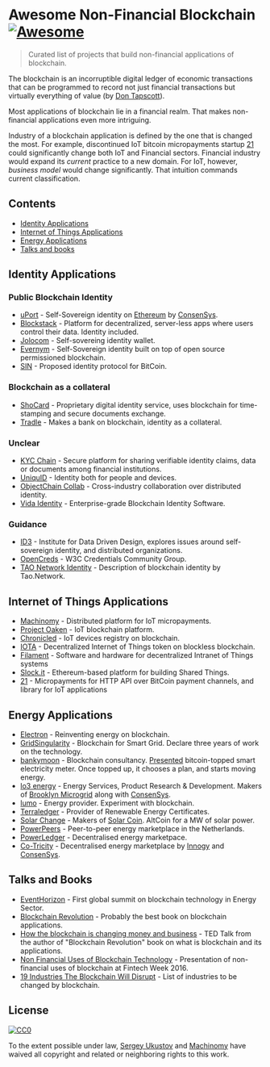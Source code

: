 # Awesome Non-Financial Blockchain [![Awesome](https://cdn.rawgit.com/sindresorhus/awesome/d7305f38d29fed78fa85652e3a63e154dd8e8829/media/badge.svg)](https://github.com/sindresorhus/awesome)

> Curated list of projects that build non-financial applications of blockchain.

The blockchain is an incorruptible digital ledger of economic transactions that can be programmed to record not just financial transactions but virtually everything of value (by [Don Tapscott](https://www.linkedin.com/pulse/whats-next-generation-internet-surprise-its-all-don-tapscott)).

Most applications of blockchain lie in a financial realm. That makes non-financial applications even more intriguing.

Industry of a blockchain application is defined by the one that is changed the most. For example, discontinued IoT bitcoin micropayments startup [21](https://21.co) could significantly change both IoT and Financial sectors. Financial industry would expand its _current_ practice to a new domain. For IoT, however, _business model_ would change significantly. That intuition commands current classification.

## Contents

- [Identity Applications](#identity-applications)
- [Internet of Things Applications](#internet-of-things-applications)
- [Energy Applications](#energy-applications)
- [Talks and books](#talks-and-books)

## Identity Applications

### Public Blockchain Identity
- [uPort](https://www.uport.me) - Self-Sovereign identity on [Ethereum](https://ethereum.org) by [ConsenSys](https://consensys.net).
- [Blockstack](https://blockstack.org) - Platform for decentralized, server-less apps where users control their data. Identity included.
- [Jolocom](https://jolocom.com) - Self-sovereing identity wallet.
- [Evernym](http://www.evernym.com) - Self-Sovereign identity built on top of open source permissioned blockchain.
- [SIN](https://en.bitcoin.it/wiki/Identity_protocol_v1) - Proposed identity protocol for BitCoin.

### Blockchain as a collateral
- [ShoCard](https://shocard.com) - Proprietary digital identity service, uses blockchain for time-stamping and secure documents exchange.
- [Tradle](https://tradle.io/) - Makes a bank on blockchain, identity as a collateral.

### Unclear
- [KYC Chain](http://kyc-chain.com) - Secure platform for sharing verifiable identity claims, data or documents among financial institutions.
- [UniquID](http://uniquid.com) - Identity both for people and devices.
- [ObjectChain Collab](http://www.objectchain-collab.com) - Cross-industry collaboration over distributed identity.
- [Vida Identity](https://vidaidentity.com) - Enterprise-grade Blockchain Identity Software.

### Guidance
- [ID3](https://idcubed.org) - Institute for Data Driven Design, explores issues around self-sovereign identity, and distributed organizations.
- [OpenCreds](http://opencreds.org) - W3C Credentials Community Group.
- [TAO Network Identity](http://tao.network/portfolio-item/the-identity-system/) - Description of blockchain identity by Tao.Network.


## Internet of Things Applications
- [Machinomy](http://machinomy.com) - Distributed platform for IoT micropayments.
- [Project Oaken](https://www.projectoaken.com) - IoT blockchain platform.
- [Chronicled](http://www.chronicled.com) - IoT devices registry on blockchain.
- [IOTA](http://www.iotatoken.com) - Decentralized Internet of Things token on blockless blockchain.
- [Filament](http://filament.com) - Software and hardware for decentralized Intranet of Things systems
- [Slock.it](https://slock.it) - Ethereum-based platform for building Shared Things.
- [21](https://21.co) - Micropayments for HTTP API over BitCoin payment channels, and library for IoT applications


## Energy Applications

- [Electron](http://www.electron.org.uk/) - Reinventing energy on blockchain.
- [GridSingularity](http://gridsingularity.com) - Blockchain for Smart Grid. Declare three years of work on the technology.
- [bankymoon](http://bankymoon.co.za/) - Blockchain consultancy. [Presented](http://goo.gl/L6vJBx) bitcoin-topped smart electricity meter. Once topped up, it chooses a plan, and starts moving energy.
- [lo3 energy](http://lo3energy.com) - Energy Services, Product Research & Development. Makers of [Brooklyn Microgrid](http://brooklynmicrogrid.com) along with [ConsenSys](https://consensys.net).
- [lumo](https://lumoenergy.com.au) - Energy provider. Experiment with blockchain.
- [Terraledger](https://terraledger.com) - Provider of Renewable Energy Certificates.
- [Solar Change](http://www.solarchange.co/) - Makers of [Solar Coin](http://solarcoin.org/). AltCoin for a MW of solar power.
- [PowerPeers](https://www.powerpeers.nl/) - Peer-to-peer energy marketplace in the Netherlands.
- [PowerLedger](https://powerledger.io) - Decentralised energy marketpace.
- [Co-Tricity](https://co-tricity.com/) - Decentralised energy marketplace by [Innogy](https://innovationhub.innogy.com/) and [ConsenSys](https://consensys.net).


## Talks and Books
- [EventHorizon](http://eventhorizon2017.com) - First global summit on blockchain technology in Energy Sector.
- [Blockchain Revolution](http://blockchain-revolution.com) - Probably the best book on blockchain applications.
- [How the blockchain is changing money and business](https://www.youtube.com/watch?v=Pl8OlkkwRpc) - TED Talk from the author of "Blockchain Revolution" book on what is blockchain and its applications.
- [Non Financial Uses of Blockchain Technology](https://www.youtube.com/watch?v=GGCHaphRjoM) - Presentation of non-financial uses of blockchain at Fintech Week 2016.
- [19 Industries The Blockchain Will Disrupt](https://www.youtube.com/watch?v=G3psxs3gyf8) - List of industries to be changed by blockchain.


## License

[![CC0](http://mirrors.creativecommons.org/presskit/buttons/88x31/svg/cc-zero.svg)](https://creativecommons.org/publicdomain/zero/1.0/)

To the extent possible under law, [Sergey Ukustov](https://github.com/ukstv) and [Machinomy](https://github.com/machinomy) have waived all copyright and related or neighboring rights to this work.
